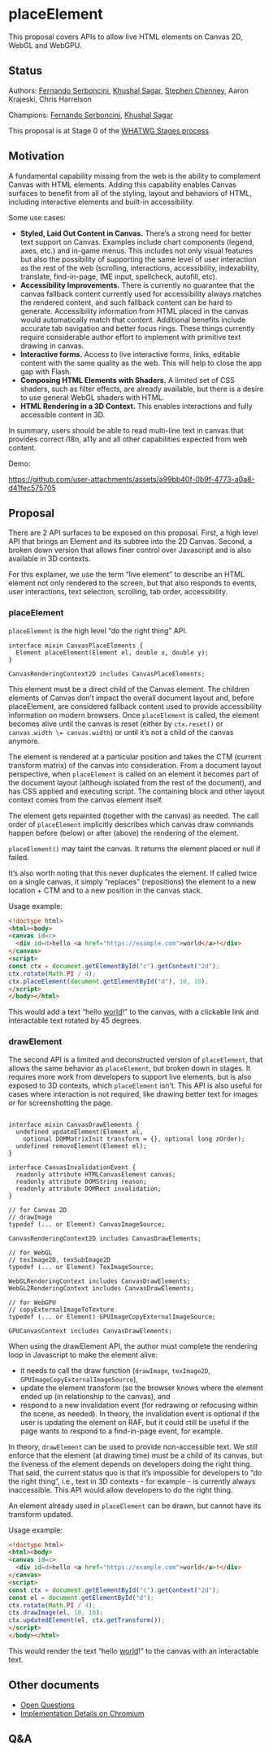 # placeElement

This proposal covers APIs to allow live HTML elements on Canvas 2D, WebGL and WebGPU.


## Status

Authors: [Fernando Serboncini](mailto:fserb@google.com), [Khushal Sagar](mailto:khushalsagar@google.com), [Stephen Chenney](mailto:schenney@igalia.com), Aaron Krajeski, Chris Harrelson

Champions: [Fernando Serboncini](mailto:fserb@google.com), [Khushal Sagar](mailto:khushalsagar@google.com)

This proposal is at Stage 0 of the [WHATWG Stages process](https://whatwg.org/stages).


## Motivation

A fundamental capability missing from the web is the ability to complement Canvas with HTML elements. Adding this capability enables Canvas surfaces to benefit from all of the styling, layout and behaviors of HTML, including interactive elements and built-in accessibility.

Some use cases:

* **Styled, Laid Out Content in Canvas.** There’s a strong need for better text support on Canvas. Examples include chart components (legend, axes, etc.) and in-game menus. This includes not only visual features but also the possibility of supporting the same level of user interaction as the rest of the web (scrolling, interactions, accessibility, indexability, translate, find-in-page, IME input, spellcheck, autofill, etc).
* **Accessibility Improvements.** There is currently no guarantee that the canvas fallback content currently used for accessibility always matches the rendered content, and such fallback content can be hard to generate. Accessibility information from HTML placed in the canvas would automatically match that content. Additional benefits include accurate tab navigation and better focus rings. These things currently require considerable author effort to implement with primitive text drawing in canvas.
* **Interactive forms.** Access to live interactive forms, links, editable content with the same quality as the web. This will help to close the app gap with Flash.
* **Composing HTML Elements with Shaders.** A limited set of CSS shaders, such as filter effects, are already available, but there is a desire to use general WebGL shaders with HTML.
* **HTML Rendering in a 3D Context.** This enables interactions and fully accessible content in 3D.

In summary, users should be able to read multi-line text in canvas that provides correct i18n, a11y and all other capabilities expected from web content.

Demo:

https://github.com/user-attachments/assets/a99bb40f-0b9f-4773-a0a8-d41fec575705


## Proposal

There are 2 API surfaces to be exposed on this proposal. First, a high level API that brings an Element and its subtree into the 2D Canvas. Second, a broken down version that allows finer control over Javascript and is also available in 3D contexts.

For this explainer, we use the term “live element” to describe an HTML element not only rendered to the screen, but that also responds to events, user interactions, text selection, scrolling, tab order, accessibility.

### **placeElement**

`placeElement` is the high level “do the right thing” API.

```idl
interface mixin CanvasPlaceElements {
  Element placeElement(Element el, double x, double y);
}

CanvasRenderingContext2D includes CanvasPlaceElements;
```

This element must be a direct child of the Canvas element. The children elements of Canvas don’t impact the overall document layout and, before placeElement, are considered fallback content used to provide accessibility information on modern browsers. Once `placeElement` is called, the element becomes alive until the canvas is reset (either by `ctx.reset()` or `canvas.width \= canvas.width`) or until it’s not a child of the canvas anymore.

The element is rendered at a particular position and takes the CTM (current transform matrix) of the canvas into consideration. From a document layout perspective, when `placeElement` is called on an element it becomes part of the document layout (although isolated from the rest of the document), and has CSS applied and executing script. The containing block and other layout context comes from the canvas element itself.

The element gets repainted (together with the canvas) as needed. The call order of `placeElement` implicitly describes which canvas draw commands happen before (below) or after (above) the rendering of the element.

`placeElement()` may taint the canvas. It returns the element placed or null if failed.

It’s also worth noting that this never duplicates the element. If called twice on a single canvas, it simply “replaces” (repositions) the element to a new location \+ CTM and to a new position in the canvas stack.

Usage example:

```html
<!doctype html>
<html><body>
<canvas id=c>
  <div id=d>hello <a href="https://example.com">world</a>!</div>
</canvas>
<script>
const ctx = document.getElementById("c").getContext("2d");
ctx.rotate(Math.PI / 4);
ctx.placeElement(document.getElementById("d"), 10, 10);
</script>
</body></html>
```

This would add a text “hello [world](https://example.com)\!” to the canvas, with a clickable link and interactable text rotated by 45 degrees.

### **drawElement**

The second API is a limited and deconstructed version of `placeElement`, that allows the same behavior as `placeElement`, but broken down in stages. It requires more work from developers to support live elements, but is also exposed to 3D contexts, which `placeElement` isn’t. This API is also useful for cases where interaction is not required, like drawing better text for images or for screenshotting the page.

```idl

interface mixin CanvasDrawElements {
  undefined updateElement(Element el,
    optional DOMMatrixInit transform = {}, optional long zOrder);
  undefined removeElement(Element el);
}

interface CanvasInvalidationEvent {
  readonly attribute HTMLCanvasElement canvas;
  readonly attribute DOMString reason;
  readonly attribute DOMRect invalidation;
}

// for Canvas 2D
// drawImage
typedef (... or Element) CanvasImageSource;

CanvasRenderingContext2D includes CanvasDrawElements;

// for WebGL
// texImage2D, texSubImage2D
typedef (... or Element) TexImageSource;

WebGLRenderingContext includes CanvasDrawElements;
WebGL2RenderingContext includes CanvasDrawElements;

// for WebGPU
// copyExternalImageToTexture
typedef (... or Element) GPUImageCopyExternalImageSource;

GPUCanvasContext includes CanvasDrawElements;

```

When using the drawElement API, the author must complete the rendering loop in Javascript to make the element alive:

* it needs to call the draw function (`drawImage`, `texImage2D`, `GPUImageCopyExternalImageSource`),
* update the element transform (so the browser knows where the element ended up (in relationship to the canvas), and
* respond to a new invalidation event (for redrawing or refocusing within the scene, as needed). In theory, the invalidation event is optional if the user is updating the element on RAF, but it could still be useful if the page wants to respond to a find-in-page event, for example.

In theory, `drawElement` can be used to provide non-accessible text. We still enforce that the element (at drawing time) must be a child of its canvas, but the liveness of the element depends on developers doing the right thing. That said, the current status quo is that it’s impossible for developers to “do the right thing”, i.e., text in 3D contexts \- for example \- is currently always inaccessible. This API would allow developers to do the right thing.

An element already used in `placeElement` can be drawn, but cannot have its transform updated.

Usage example:

```html
<!doctype html>
<html><body>
<canvas id=c>
  <div id=d>hello <a href="https://example.com">world</a>!</div>
</canvas>
<script>
const ctx = document.getElementById("c").getContext("2d");
const el = document.getElementById("d");
ctx.rotate(Math.PI / 4);
ctx.drawImage(el, 10, 10);
ctx.updatedElement(el, ctx.getTransform());
</script>
</body></html>
```

This would render the text “hello [world](https://example.com)\!” to the canvas with an interactable text.

## Other documents

* [Open Questions](./QUESTIONS.md)
* [Implementation Details on Chromium](./IMPLEMENTATION.md)


## Q&A

